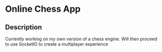 # Online Chess App

## Description
Currently working on my own version of a chess engine. Will then proceed to use SocketIO to create a multiplayer experience
